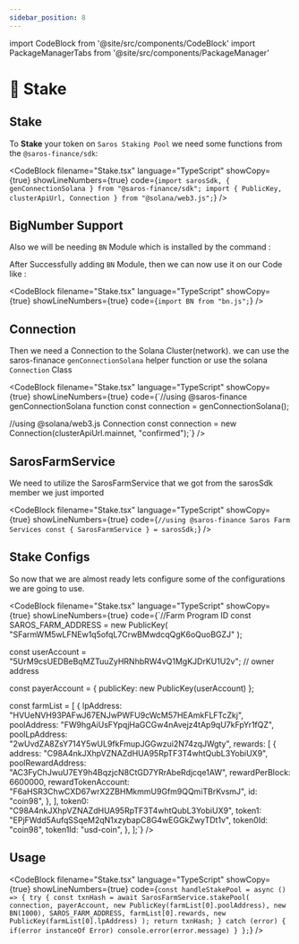 ```yaml
---
sidebar_position: 8
---
```


import CodeBlock from '@site/src/components/CodeBlock'
import PackageManagerTabs from '@site/src/components/PackageManager'

# 🌱 Stake

## Stake

To **Stake** your token on `Saros Staking Pool` we need some functions from the `@saros-finance/sdk`:

<CodeBlock
filename="Stake.tsx"
language="TypeScript"
showCopy={true}
showLineNumbers={true} code={`import sarosSdk, { genConnectionSolana } from "@saros-finance/sdk";
import { PublicKey, clusterApiUrl, Connection } from "@solana/web3.js";`} />

## BigNumber Support

Also we will be needing `BN` Module which is installed by the command :

<PackageManagerTabs title="Terminal" packageName='bn.js' />

After Successfully adding `BN` Module, then we can now use it on our Code like :

<CodeBlock
filename="Stake.tsx"
language="TypeScript"
showCopy={true}
showLineNumbers={true} code={`import BN from "bn.js";`} />

## Connection

Then we need a Connection to the Solana Cluster(network). we can use the saros-finanace `genConnectionSolana` helper function or use the solana `Connection` Class

<CodeBlock
filename="Stake.tsx"
language="TypeScript"
showCopy={true}
showLineNumbers={true} code={`//using @saros-finance genConnectionSolana function
const connection = genConnectionSolana();

//using @solana/web3.js Connection
const connection = new Connection(clusterApiUrl.mainnet, "confirmed");`} />

## SarosFarmService

We need to utilize the SarosFarmService that we got from the sarosSdk member we just imported

<CodeBlock
filename="Stake.tsx"
language="TypeScript"
showCopy={true}
showLineNumbers={true} code={`//using @saros-finance Saros Farm Services
const { SarosFarmService } = sarosSdk;`} />

## Stake Configs

So now that we are almost ready lets configure some of the configurations we are going to use.

<CodeBlock
filename="Stake.tsx"
language="TypeScript"
showCopy={true}
showLineNumbers={true} code={`//Farm Program ID
const SAROS_FARM_ADDRESS = new PublicKey(
"SFarmWM5wLFNEw1q5ofqL7CrwBMwdcqQgK6oQuoBGZJ"
);

const userAccount = "5UrM9csUEDBeBqMZTuuZyHRNhbRW4vQ1MgKJDrKU1U2v"; // owner address

const payerAccount = { publicKey: new PublicKey(userAccount) };

const farmList = [
{
lpAddress: "HVUeNVH93PAFwJ67ENJwPWFU9cWcM57HEAmkFLFTcZkj",
poolAddress: "FW9hgAiUsFYpqjHaGCGw4nAvejz4tAp9qU7kFpYr1fQZ",
poolLpAddress: "2wUvdZA8ZsY714Y5wUL9fkFmupJGGwzui2N74zqJWgty",
rewards: [
{
address: "C98A4nkJXhpVZNAZdHUA95RpTF3T4whtQubL3YobiUX9",
poolRewardAddress: "AC3FyChJwuU7EY9h4BqzjcN8CtGD7YRrAbeRdjcqe1AW",
rewardPerBlock: 6600000,
rewardTokenAccount: "F6aHSR3ChwCXD67wrX2ZBHMkmmU9Gfm9QQmiTBrKvsmJ",
id: "coin98",
},
],
token0: "C98A4nkJXhpVZNAZdHUA95RpTF3T4whtQubL3YobiUX9",
token1: "EPjFWdd5AufqSSqeM2qN1xzybapC8G4wEGGkZwyTDt1v",
token0Id: "coin98",
token1Id: "usd-coin",
},
];`} />

## Usage

<CodeBlock
filename="Stake.tsx"
language="TypeScript"
showCopy={true}
showLineNumbers={true} code={`const handleStakePool = async () => {
  try {
    const txnHash = await SarosFarmService.stakePool(
      connection,
      payerAccount,
      new PublicKey(farmList[0].poolAddress),
      new BN(1000),
      SAROS_FARM_ADDRESS,
      farmList[0].rewards,
      new PublicKey(farmList[0].lpAddress)
    );
    return txnHash;
  } catch (error) {
    if(error instanceOf Error) console.error(error.message)
  }
};`} />
